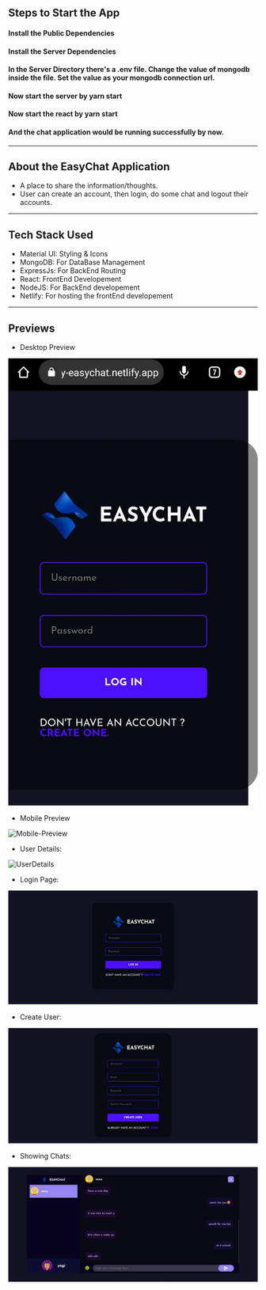## Steps to Start the App

#### Install the Public Dependencies
#### Install the Server Dependencies
#### In the Server Directory there's a .env file. Change the value of mongodb inside the file. Set the value as your mongodb connection url.
#### Now start the server by yarn start
#### Now start the react by yarn start
#### And the chat application would be running successfully by now.

---

## About the EasyChat Application

- A place to share the information/thoughts.
- User can create an account, then login, do some chat and logout their accounts.

---

## Tech Stack Used

- Material UI: Styling & Icons
- MongoDB: For DataBase Management
- ExpressJs: For BackEnd Routing
- React: FrontEnd Developement
- NodeJS: For BackEnd developement
- Netlify: For hosting the frontEnd developement

---


## Previews

- Desktop Preview

![Desktop-Preview](Easychat_assets/phone.jpg)

- Mobile Preview

![Mobile-Preview](assets/mobile-preview9.png)

- User Details:

![UserDetails](assets/userDetails9.png)

- Login Page:

![Login Page](Easychat_assets/login.jpg)

- Create User:

![Create User](Easychat_assets/createuser.jpg)

- Showing Chats:

![Chats Page](Easychat_assets/chat.jpg)

<!-- - SnackBar Alerts

![SnackBar Alerts](assets/snackBar9.png) -->

